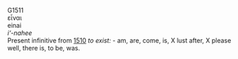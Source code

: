 <body>
  <p>G1511<br>  εἶναι  <br> einai  <br><i>i‘-nahee </i><br>Present infinitive from <a href="g1510.htm">1510</a>  <i>to</i> <i>exist:</i> - am, are, come, is, X lust after, X please well, there is, to be, was.<br></p>
 </body>